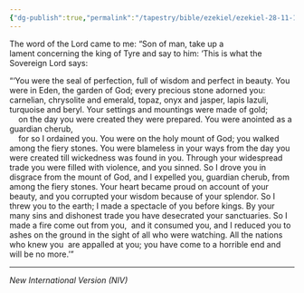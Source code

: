 ```yaml
---
{"dg-publish":true,"permalink":"/tapestry/bible/ezekiel/ezekiel-28-11-19/","title":"Ezekiel 28:11–19","tags":["bible-verse","bible-verse"],"dgHomeLink":true,"dgShowLocalGraph":true,"dgEnableSearch":true}
---
```



The word of the Lord came to me: “Son of man, take up a lament concerning the king of Tyre and say to him: ‘This is what the Sovereign Lord says:

“‘You were the seal of perfection, full of wisdom and perfect in beauty. You were in Eden, the garden of God; every precious stone adorned you: carnelian, chrysolite and emerald, topaz, onyx and jasper, lapis lazuli, turquoise and beryl. Your settings and mountings were made of gold;  
    on the day you were created they were prepared. You were anointed as a guardian cherub,  
    for so I ordained you. You were on the holy mount of God; you walked among the fiery stones. You were blameless in your ways from the day you were created till wickedness was found in you. Through your widespread trade you were filled with violence, and you sinned. So I drove you in disgrace from the mount of God, and I expelled you, guardian cherub, from among the fiery stones. Your heart became proud on account of your beauty, and you corrupted your wisdom because of your splendor. So I threw you to the earth; I made a spectacle of you before kings. By your many sins and dishonest trade you have desecrated your sanctuaries. So I made a fire come out from you,   and it consumed you, and I reduced you to ashes on the ground in the sight of all who were watching. All the nations who knew you  are appalled at you; you have come to a horrible end and will be no more.’”

---
*New International Version (NIV)*